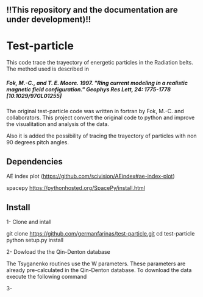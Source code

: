 ## !!This repository and the documentation are under development)!!

# Test-particle  
This code trace the trayectory of energetic particles in the Radiation belts. The method used is described in 
##### Fok, M.-C., and T. E. Moore. 1997. "Ring current modeling in a realistic magnetic field configuration." Geophys Res Lett, 24: 1775-1778 [10.1029/97GL01255]

The original test-particle code was written in fortran by Fok, M.-C. and collaborators. This project convert the original code to python and improve the visualitation and analysis of the data. 

Also it is added the possibility of tracing the trayectory of particles with non 90 degrees pitch angles.
## Dependencies

AE index plot (https://github.com/scivision/AEindex#ae-index-plot)

spacepy https://pythonhosted.org/SpacePy/install.html

## Install

1- Clone and intall

git clone https://github.com/germanfarinas/test-particle.git
cd test-particle
python setup.py install


2- Dowload the the Qin-Denton database

The Tsyganenko routines use the W parameters. These parameters are already pre-calculated in the Qin-Denton database. To download the data execute the following command


3- 
